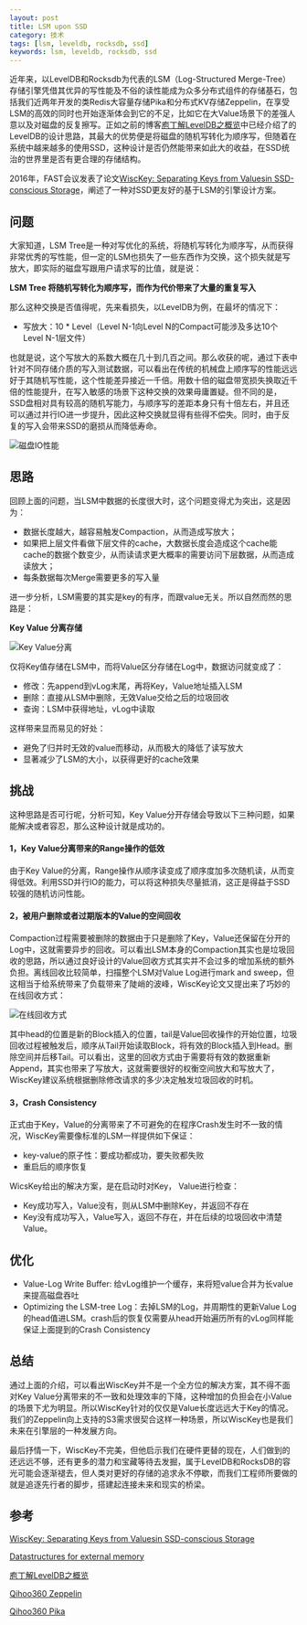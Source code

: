 ```yaml
---
layout: post
title: LSM upon SSD
category: 技术
tags: [lsm, leveldb, rocksdb, ssd]
keywords: lsm, leveldb, rocksdb, ssd
---
```





近年来，以LevelDB和Rocksdb为代表的LSM（Log-Structured Merge-Tree）存储引擎凭借其优异的写性能及不俗的读性能成为众多分布式组件的存储基石，包括我们近两年开发的类Redis大容量存储Pika和分布式KV存储Zeppelin，在享受LSM的高效的同时也开始逐渐体会到它的不足，比如它在大Value场景下的差强人意以及对磁盘的反复擦写。正如之前的博客[庖丁解LevelDB之概览](http://catkang.github.io/2017/01/07/leveldb-summary.html)中已经介绍了的LevelDB的设计思路，其最大的优势便是将磁盘的随机写转化为顺序写，但随着在系统中越来越多的使用SSD，这种设计是否仍然能带来如此大的收益，在SSD统治的世界里是否有更合理的存储结构。

2016年，FAST会议发表了论文[WiscKey: Separating Keys from Valuesin SSD-conscious Storage](https://www.usenix.org/system/files/conference/fast16/fast16-papers-lu.pdf)，阐述了一种对SSD更友好的基于LSM的引擎设计方案。

## **问题**

大家知道，LSM Tree是一种对写优化的系统，将随机写转化为顺序写，从而获得非常优秀的写性能，但一定的LSM也损失了一些东西作为交换，这个损失就是写放大，即实际的磁盘写跟用户请求写的比值，就是说：

**LSM Tree 将随机写转化为顺序写，而作为代价带来了大量的重复写入**

那么这种交换是否值得呢，先来看损失，以LevelDB为例，在最坏的情况下：

- 写放大：10 * Level（Level N-1向Level N的Compact可能涉及多达10个Level N-1层文件）

也就是说，这个写放大的系数大概在几十到几百之间。那么收获的呢，通过下表中针对不同存储介质的写入测试数据，可以看出在传统的机械盘上顺序写的性能远远好于其随机写性能，这个性能差异接近一千倍。用数十倍的磁盘带宽损失换取近千倍的性能提升，在写入敏感的场景下这种交换的效果毋庸置疑。但不同的是，SSD盘相对具有较高的随机写能力，与顺序写的差距本身只有十倍左右，并且还可以通过并行IO进一步提升，因此这种交换就显得有些得不偿失。同时，由于反复的写入会带来SSD的磨损从而降低寿命。

![磁盘IO性能](http://i.imgur.com/BvtRvou.png)



## **思路**

回顾上面的问题，当LSM中数据的长度很大时，这个问题变得尤为突出，这是因为：

- 数据长度越大，越容易触发Compaction，从而造成写放大；
- 如果把上层文件看做下层文件的cache，大数据长度会造成这个cache能cache的数据个数变少，从而读请求更大概率的需要访问下层数据，从而造成读放大；
- 每条数据每次Merge需要更多的写入量

进一步分析，LSM需要的其实是key的有序，而跟value无关。所以自然而然的思路是：

**Key Value 分离存储**

![Key Value分离](http://i.imgur.com/gstcosW.png)

仅将Key值存储在LSM中，而将Value区分存储在Log中，数据访问就变成了：

- 修改：先append到vLog末尾，再将Key，Value地址插入LSM
- 删除：直接从LSM中删除，无效Value交给之后的垃圾回收
- 查询：LSM中获得地址，vLog中读取

这样带来显而易见的好处：

- 避免了归并时无效的value而移动，从而极大的降低了读写放大
- 显著减少了LSM的大小，以获得更好的cache效果

## **挑战**

这种思路是否可行呢，分析可知，Key Value分开存储会导致以下三种问题，如果能解决或者容忍，那么这种设计就是成功的。

#### **1，Key Value分离带来的Range操作的低效**

由于Key Value的分离，Range操作从顺序读变成了顺序度加多次随机读，从而变得低效。利用SSD并行IO的能力，可以将这种损失尽量抵消，这正是得益于SSD较强的随机访问性能。

#### **2，被用户删除或者过期版本的Value的空间回收**

Compaction过程需要被删除的数据由于只是删除了Key，Value还保留在分开的Log中，这就需要异步的回收。可以看出LSM本身的Compaction其实也是垃圾回收的思路，所以通过良好设计的Value回收方式其实并不会过多的增加系统的额外负担。离线回收比较简单，扫描整个LSM对Value Log进行mark and sweep，但这相当于给系统带来了负载带来了陡峭的波峰，WiscKey论文又提出来了巧妙的在线回收方式：

![在线回收方式](http://i.imgur.com/tSk27o5.png)

其中head的位置是新的Block插入的位置，tail是Value回收操作的开始位置，垃圾回收过程被触发后，顺序从Tail开始读取Block，将有效的Block插入到Head。删除空间并后移Tail。可以看出，这里的回收方式由于需要将有效的数据重新Append，其实也带来了写放大，这就需要很好的权衡空间放大和写放大了，WiscKey建议系统根据删除修改请求的多少决定触发垃圾回收的时机。

#### **3，Crash Consistency**

正式由于Key，Value的分离带来了不可避免的在程序Crash发生时不一致的情况，WiscKey需要像标准的LSM一样提供如下保证：

- key-value的原子性：要成功都成功，要失败都失败
- 重启后的顺序恢复

WicsKey给出的解决方案，是在启动时对Key， Value进行检查：

- Key成功写入，Value没有，则从LSM中删除Key，并返回不存在
- Key没有成功写入，Value写入，返回不存在，并在后续的垃圾回收中清楚Value。


## **优化**

- Value-Log Write Buffer: 给vLog维护一个缓存，来将短value合并为长value来提高磁盘吞吐
- Optimizing the LSM-tree Log：去掉LSM的Log，并周期性的更新Value Log的head值进LSM。crash后的恢复仅需要从head开始遍历所有的vLog同样能保证上面提到的Crash Consistency

## **总结**

通过上面的介绍，可以看出WiscKey并不是一个全方位的解决方案，其不得不面对Key Value分离带来的不一致和处理效率的下降，这种增加的负担会在小Value的场景下尤为明显。所以WiscKey针对的仅仅是Value长度远远大于Key的情况。我们的Zeppelin向上支持的S3需求很契合这样一种场景，所以WiscKey也是我们未来在引擎层的一种发展方向。

最后抒情一下，WiscKey不完美，但他启示我们在硬件更替的现在，人们做到的还远远不够，还有更多的潜力和宝藏等待去发掘，属于LevelDB和RocksDB的容光可能会逐渐褪去，但人类对更好的存储的追求永不停歇，而我们工程师所要做的就是追逐先行者的脚步，搭建起连接未来和现实的桥梁。





## **参考**

[WiscKey: Separating Keys from Valuesin SSD-conscious Storage](https://www.usenix.org/system/files/conferenc/fast16/fast16-papers-lu.pdf)

[Datastructures for external memory](http://blog.omega-prime.co.uk/?p=197)

[庖丁解LevelDB之概览](http://catkang.github.io/2017/01/07/leveldb-summary.html)

[Qihoo360 Zeppelin](https://github.com/Qihoo360/zeppelin)

[Qihoo360 Pika](https://github.com/Qihoo360/pika)

